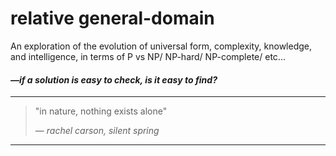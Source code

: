 # relative general-domain

An exploration of the evolution of universal form, complexity, knowledge, and intelligence, in terms of P vs NP/ NP-hard/ NP-complete/ etc...

#### *—if a solution is easy to check, is it easy to find?*

---

> "in nature, nothing exists alone"
> 
> *— rachel carson, silent spring*

---







